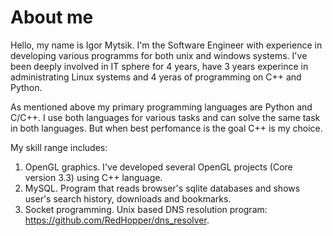 # About me

Hello, 
my name is Igor Mytsik. I'm the Software Engineer with experience in developing various programms for both unix and windows systems. I've been deeply involved in IT sphere for 4 years, have 3 years experince in administrating Linux systems and 4 yeras of programming on C++ and Python.

As mentioned above my primary programming languages are Python and C/C++. I use both languages for various tasks and can solve the same task in both languages. But when best perfomance is the goal C++ is my choice.

My skill range includes: 
  1. OpenGL graphics. I've developed several OpenGL projects (Core version 3.3) using C++ language.
  2. MySQL. Program that reads browser's sqlite databases and shows user's search history, downloads and bookmarks.
  3. Socket programming. Unix based DNS resolution program: https://github.com/RedHopper/dns_resolver.
